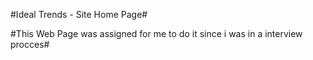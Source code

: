 #Ideal Trends - Site Home Page#

#This Web Page was assigned for me to do it since i was in a interview procces#